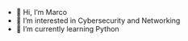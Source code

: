 - 👋 Hi, I’m Marco
- 👀 I’m interested in Cybersecurity and Networking
- 🌱 I’m currently learning Python
